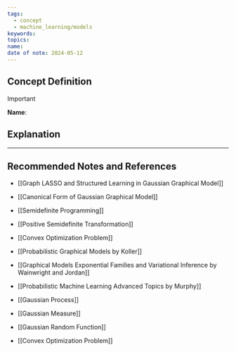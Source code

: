 ```yaml
---
tags:
  - concept
  - machine_learning/models
keywords: 
topics: 
name: 
date of note: 2024-05-12
---
```


## Concept Definition

>[!important]
>**Name**: 



## Explanation





-----------
##  Recommended Notes and References


- [[Graph LASSO and Structured Learning in Gaussian Graphical Model]]
- [[Canonical Form of Gaussian Graphical Model]]
- [[Semidefinite Programming]]

- [[Positive Semidefinite Transformation]]
- [[Convex Optimization Problem]]


- [[Probabilistic Graphical Models by Koller]]
- [[Graphical Models Exponential Families and Variational Inference by Wainwright and Jordan]]
- [[Probabilistic Machine Learning Advanced Topics by Murphy]]


- [[Gaussian Process]]
- [[Gaussian Measure]]
- [[Gaussian Random Function]]


- [[Convex Optimization Problem]]